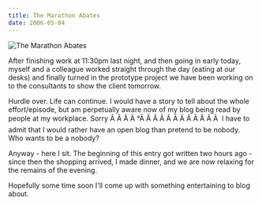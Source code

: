 ```yaml
---
title: The Marathon Abates
date: 2006-05-04
---
```


![The Marathon Abates](https://source.unsplash.com/cckf4TsHAuw/1600x900)

After finishing work at 11:30pm last night, and then going in early today, myself and a colleague worked straight through the day (eating at our desks) and finally turned in the prototype project we have been working on to the consultants to show the client tomorrow.

Hurdle over. Life can continue. I would have a story to tell about the whole effort/episode, but am perpetually aware now of my blog being read by people at my workplace. Sorry Ã Ã Ã Ã °Ã Ã Ã Ã Ã Ã Ã Ã Ã Ã Ã Ã  I have to admit that I would rather have an open blog than pretend to be nobody. Who wants to be a nobody?

Anyway - here I sit. The beginning of this entry got written two hours ago - since then the shopping arrived, I made dinner, and we are now relaxing for the remains of the evening.

Hopefully some time soon I'll come up with something entertaining to blog about.